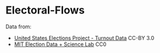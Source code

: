 # Electoral-Flows

Data from:
+ [United States Elections Project - Turnout Data](http://www.electproject.org/home/voter-turnout/voter-turnout-data) CC-BY 3.0
+ [MIT Election Data + Science Lab](https://electionlab.mit.edu/data) CC0
